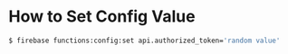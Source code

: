 # How to Set Config Value
```bash
$ firebase functions:config:set api.authorized_token='random value'
```

